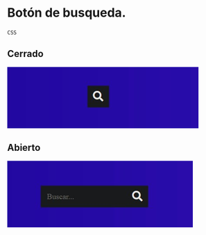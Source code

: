 # Botón de busqueda. 

`CSS`

## Cerrado
![image](./cerrada.jpg)


## Abierto
![image](./mibusqueda.jpg)

